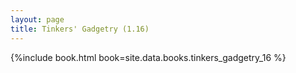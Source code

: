 ```yaml
---
layout: page
title: Tinkers' Gadgetry (1.16)
---
```


{%include book.html book=site.data.books.tinkers_gadgetry_16 %}